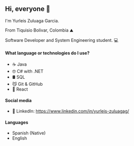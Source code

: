 ## Hi, everyone 👋
I'm Yurleis Zuluaga Garcia.

From Tiquisio Bolivar, Colombia ⛰️

Software Developer and System Engineering student. 💻

#### What language or technologies do I use?
- ☕ Java
- 🤓 C# with .NET
- 🛢 SQL
- 😼 Git & GitHub
- 🎨 React

#### Social media
- 💼 LinkedIn: https://www.linkedin.com/in/yurleis-zuluagag/

#### Languages
- Spanish (Native)
- English
